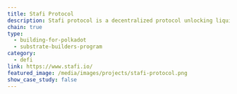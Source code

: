 ```yaml
---
title: Stafi Protocol
description: Stafi protocol is a decentralized protocol unlocking liquidity of Staked assets. Stafi is built with Substrate.
chain: true
type:
  - building-for-polkadot
  - substrate-builders-program
category:
  - defi
link: https://www.stafi.io/
featured_image: /media/images/projects/stafi-protocol.png
show_case_study: false
---
```


